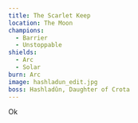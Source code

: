 ```yaml
---
title: The Scarlet Keep
location: The Moon
champions:
  - Barrier
  - Unstoppable
shields:
  - Arc
  - Solar
burn: Arc
image: hashladun_edit.jpg
boss: Hashladûn, Daughter of Crota
---
```


Ok